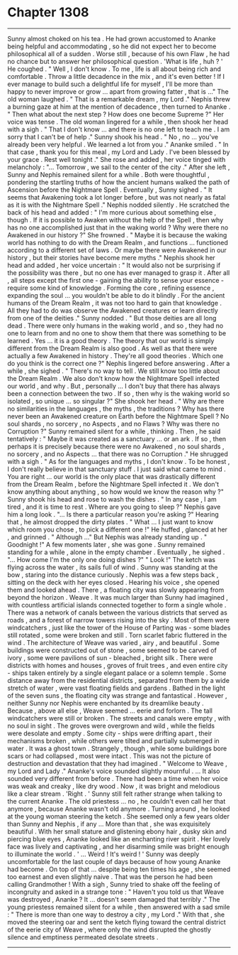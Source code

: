 
# Chapter 1308


---

Sunny almost choked on his tea . He had grown accustomed to Ananke being helpful and accommodating , so he did not expect her to become philosophical all of a sudden . Worse still , because of his own Flaw , he had no chance but to answer her philosophical question .
'What is life , huh ? '
He coughed .
" Well , I don't know . To me , life is all about being rich and comfortable . Throw a little decadence in the mix , and it's even better ! If I ever manage to build such a delightful life for myself , I'll be more than happy to never improve or grow ... apart from growing fatter , that is ..."
The old woman laughed .
" That is a remarkable dream , my Lord ."
Nephis threw a burning gaze at him at the mention of decadence , then turned to Ananke .
" Then what about the next step ? How does one become Supreme ?"
Her voice was tense .
The old woman lingered for a while , then shook her head with a sigh .
" That I don't know ... and there is no one left to teach me . I am sorry that I can't be of help ."
Sunny shook his head .
" No , no ... you've already been very helpful . We learned a lot from you ."
Ananke smiled .
" In that case , thank you for this meal , my Lord and Lady . I've been blessed by your grace . Rest well tonight ."
She rose and added , her voice tinged with melancholy :
"... Tomorrow , we sail to the center of the city ."
After she left , Sunny and Nephis remained silent for a while . Both were thoughtful , pondering the startling truths of how the ancient humans walked the path of Ascension before the Nightmare Spell .
Eventually , Sunny sighed .
" It seems that Awakening took a lot longer before , but was not nearly as fatal as it is with the Nightmare Spell ."
Nephis nodded silently . He scratched the back of his head and added :
" I'm more curious about something else , though . If it is possible to Awaken without the help of the Spell , then why has no one accomplished just that in the waking world ? Why were there no Awakened in our history ?"
She frowned .
" Maybe it is because the waking world has nothing to do with the Dream Realm , and functions ... functioned according to a different set of laws . Or maybe there were Awakened in our history , but their stories have become mere myths ."
Nephis shook her head and added , her voice uncertain :
" It would also not be surprising if the possibility was there , but no one has ever managed to grasp it . After all , all steps except the first one - gaining the ability to sense your essence - require some kind of knowledge . Forming the core , refining essence , expanding the soul ... you wouldn't be able to do it blindly . For the ancient humans of the Dream Realm , it was not too hard to gain that knowledge . All they had to do was observe the Awakened creatures or learn directly from one of the deities ."
Sunny nodded .
" But those deities are all long dead . There were only humans in the waking world , and so , they had no one to learn from and no one to show them that there was something to be learned . Yes ... it is a good theory . The theory that our world is simply different from the Dream Realm is also good . As well as that there were actually a few Awakened in history . They're all good theories . Which one do you think is the correct one ?"
Nephis lingered before answering . After a while , she sighed .
" There's no way to tell . We still know too little about the Dream Realm . We also don't know how the Nightmare Spell infected our world , and why . But , personally ... I don't buy that there has always been a connection between the two . If so , then why is the waking world so isolated , so unique ... so singular ?"
She shook her head .
" Why are there no similarities in the languages , the myths , the traditions ? Why has there never been an Awakened creature on Earth before the Nightmare Spell ? No soul shards , no sorcery , no Aspects , and no Flaws ? Why was there no Corruption ?"
Sunny remained silent for a while , thinking . Then , he said tentatively :
" Maybe it was created as a sanctuary ... or an ark . If so , then perhaps it is precisely because there were no Awakened , no soul shards , no sorcery , and no Aspects ... that there was no Corruption ."
He shrugged with a sigh .
" As for the languages and myths , I don't know . To be honest , I don't really believe in that sanctuary stuff . I just said what came to mind . You are right ... our world is the only place that was drastically different from the Dream Realm , before the Nightmare Spell infected it . We don't know anything about anything , so how would we know the reason why ?"
Sunny shook his head and rose to wash the dishes .
" In any case , I am tired , and it is time to rest . Where are you going to sleep ?"
Nephis gave him a long look .
"... Is there a particular reason you're asking ?"
Hearing that , he almost dropped the dirty plates .
" What ... I just want to know which room you chose , to pick a different one !"
He huffed , glanced at her , and grinned .
" Although ..."
But Nephis was already standing up .
" Goodnight !"
A few moments later , she was gone .
Sunny remained standing for a while , alone in the empty chamber .
Eventually , he sighed .
"... How come I'm the only one doing dishes ?"
" Look !"
The ketch was flying across the water , its sails full of wind . Sunny was standing at the bow , staring into the distance curiously . Nephis was a few steps back , sitting on the deck with her eyes closed .
Hearing his voice , she opened them and looked ahead .
There , a floating city was slowly appearing from beyond the horizon .
Weave .
It was much larger than Sunny had imagined , with countless artificial islands connected together to form a single whole . There was a network of canals between the various districts that served as roads , and a forest of narrow towers rising into the sky . Most of them were windcatchers , just like the tower of the House of Parting was - some blades still rotated , some were broken and still .
Torn scarlet fabric fluttered in the wind .
The architecture of Weave was varied , airy , and beautiful . Some buildings were constructed out of stone , some seemed to be carved of ivory , some were pavilions of sun - bleached , bright silk . There were districts with homes and houses , groves of fruit trees , and even entire city - ships taken entirely by a single elegant palace or a solemn temple .
Some distance away from the residential districts , separated from them by a wide stretch of water , were vast floating fields and gardens .
Bathed in the light of the seven suns , the floating city was strange and fantastical .
However , neither Sunny nor Nephis were enchanted by its dreamlike beauty . Because , above all else , Weave seemed ... eerie and forlorn .
The tall windcatchers were still or broken . The streets and canals were empty , with no soul in sight . The groves were overgrown and wild , while the fields were desolate and empty . Some city - ships were drifting apart , their mechanisms broken , while others were tilted and partially submerged in water .
It was a ghost town .
Strangely , though , while some buildings bore scars or had collapsed , most were intact . This was not the picture of destruction and devastation that they had imagined .
" Welcome to Weave , my Lord and Lady ."
Ananke's voice sounded slightly mournful .
... It also sounded very different from before . There had been a time when her voice was weak and creaky , like dry wood . Now , it was bright and melodious like a clear stream .
'Right . '
Sunny still felt rather strange when talking to the current Ananke .
The old priestess ... no , he couldn't even call her that anymore , because Ananke wasn't old anymore .
Turning around , he looked at the young woman steering the ketch . She seemed only a few years older than Sunny and Nephis , if any ...
More than that , she was exquisitely beautiful . With her small stature and glistening ebony hair , dusky skin and piercing blue eyes , Ananke looked like an enchanting river spirit . Her lovely face was lively and captivating , and her disarming smile was bright enough to illuminate the world .
' ... Weird ! It's weird ! '
Sunny was deeply uncomfortable for the last couple of days because of how young Ananke had become . On top of that ... despite being ten times his age , she seemed too earnest and even slightly naive .
That was the person he had been calling Grandmother !
With a sigh , Sunny tried to shake off the feeling of incongruity and asked in a strange tone :
" Haven't you told us that Weave was destroyed , Ananke ? It ... doesn't seem damaged that terribly ."
The young priestess remained silent for a while , then answered with a sad smile :
" There is more than one way to destroy a city , my Lord ."
With that , she moved the steering oar and sent the ketch flying toward the central district of the eerie city of Weave , where only the wind disrupted the ghostly silence and emptiness permeated desolate streets .

---

